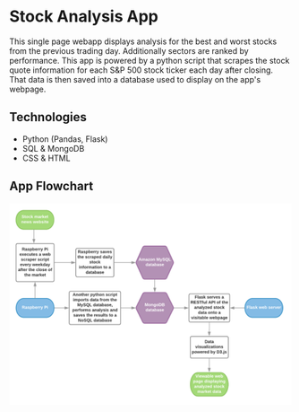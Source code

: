# Stock Analysis App
This single page webapp displays analysis for the best and worst stocks from the previous trading day. Additionally sectors are ranked by performance. This app is powered by a python script that scrapes the stock quote information for each S&amp;P 500 stock ticker each day after closing. That data is then saved into a database used to display on the app's webpage.

## Technologies
- Python (Pandas, Flask)
- SQL & MongoDB
- CSS & HTML

## App Flowchart
![App Flowchart](images/stock_app_workflow.png)
